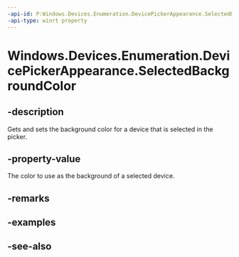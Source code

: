 ----api-id: P:Windows.Devices.Enumeration.DevicePickerAppearance.SelectedBackgroundColor
-api-type: winrt property
---<!-- Property syntaxpublic Windows.UI.Color SelectedBackgroundColor { get;  set; }--># Windows.Devices.Enumeration.DevicePickerAppearance.SelectedBackgroundColor## -descriptionGets and sets the background color for a device that is selected in the picker.## -property-valueThe color to use as the background of a selected device.## -remarks## -examples## -see-also